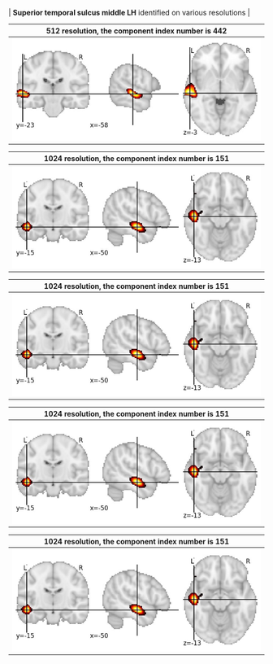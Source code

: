 


| **Superior temporal sulcus middle LH** identified on various resolutions |

| 512 resolution, the component index number is 442|  
|:---:|  
| ![Component 512](../512/final/442.jpg "From component 512: Superior temporal sulcus middle LH") |

| 1024 resolution, the component index number is 151|  
|:---:|  
| ![Component 1024](../1024/final/151.jpg "From component 1024: Superior temporal sulcus middle LH") |

| 1024 resolution, the component index number is 151|  
|:---:|  
| ![Component 1024](../1024/final/151.jpg "From component 1024: Superior temporal sulcus middle LH") |

| 1024 resolution, the component index number is 151|  
|:---:|  
| ![Component 1024](../1024/final/151.jpg "From component 1024: Superior temporal sulcus middle LH") |

| 1024 resolution, the component index number is 151|  
|:---:|  
| ![Component 1024](../1024/final/151.jpg "From component 1024: Superior temporal sulcus middle LH") |